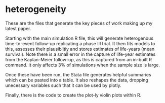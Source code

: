 # heterogeneity

These are the files that generate the key pieces of work making up my latest paper.

Starting with the main simulation R file, this will generate heterogenous time-to-event follow-up replicating a phase III trial.
It then fits models to this, assesses their plausibiltiy and stores estimates of life-years (mean survival).
Note there is a small error in the capture of life-year estimates from the Kaplan-Meier follow-up, as this is captured from an in-built R command. 
It only affects 3% of simulations when the sample size is large.

Once these have been run, the Stata file generates helpful summaries which can be pasted into a table.
It also reshapes the data, dropping unecessary variables such that it can be used by plotly.

Finally, there is the code to create the plot-ly violin plots within R.




